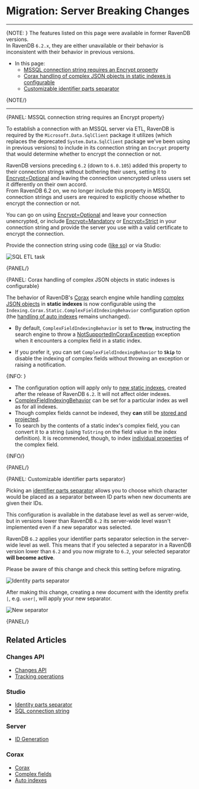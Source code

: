 # Migration: Server Breaking Changes
---

{NOTE: }
The features listed on this page were available in former RavenDB versions.  
In RavenDB `6.2.x`, they are either unavailable or their behavior is inconsistent 
with their behavior in previous versions.  

* In this page:  
   * [MSSQL connection string requires an Encrypt property](../../migration/server/server-breaking-changes#mssql-connection-string-requires-an-encrypt-property)  
   * [Corax handling of complex JSON objects in static indexes is configurable](../../migration/server/server-breaking-changes#corax-handling-of-complex-json-objects-in-static-indexes-is-configurable)  
   * [Customizable identifier parts separator](../../migration/server/server-breaking-changes#customizable-identifier-parts-separator)  

{NOTE/}

---

{PANEL: MSSQL connection string requires an Encrypt property}

To establish a connection with an MSSQL server via ETL, RavenDB is required 
by the `Microsoft.Data.SqlClient` package it utilizes (which replaces the 
deprecated `System.Data.SqlClient` package we've been using in previous versions) 
to include in its connection string an `Encrypt` property that would determine 
whether to encrypt the connection or not.  

RavenDB versions preceding `6.2` (down to `6.0.105`) added this property 
to their connection strings without bothering their users, setting it to 
[Encrypt=Optional](https://learn.microsoft.com/en-us/dotnet/api/microsoft.data.sqlclient.sqlconnectionencryptoption.optional?view=sqlclient-dotnet-standard-5.2#microsoft-data-sqlclient-sqlconnectionencryptoption-optional) 
and leaving the connection unencrypted unless users set it differently on 
their own accord.  
From RavenDB 6.2 on, we no longer include this property in MSSQL connection 
strings and users are required to explicitly choose whether to encrypt the 
connection or not.  

You can go on using [Encrypt=Optional](https://learn.microsoft.com/en-us/dotnet/api/microsoft.data.sqlclient.sqlconnectionencryptoption.optional?view=sqlclient-dotnet-standard-5.2#microsoft-data-sqlclient-sqlconnectionencryptoption-optional) 
and leave your connection unencrypted, or include [Encrypt=Mandatory](https://learn.microsoft.com/en-us/dotnet/api/microsoft.data.sqlclient.sqlconnectionencryptoption.mandatory?view=sqlclient-dotnet-standard-5.2#microsoft-data-sqlclient-sqlconnectionencryptoption-mandatory) 
or [Encrypt=Strict](https://learn.microsoft.com/en-us/dotnet/api/microsoft.data.sqlclient.sqlconnectionencryptoption.strict?view=sqlclient-dotnet-standard-5.2#microsoft-data-sqlclient-sqlconnectionencryptoption-strict) 
in your connection string and provide the server you use with a valid certificate to encrypt the connection.  

Provide the connection string using code 
([like so](../../client-api/operations/maintenance/connection-strings/add-connection-string#add-an-sql-connection-string)) 
or via Studio:  

![SQL ETL task](images/breaking-changes_SQL-ETL-task.png "SQL ETL task")

{PANEL/}

{PANEL: Corax handling of complex JSON objects in static indexes is configurable}

The behavior of RavenDB's [Corax](../../indexes/search-engine/corax) search engine while 
handling [complex JSON objects](../../indexes/search-engine/corax#handling-of-complex-json-objects) 
in **static indexes** is now configurable using the `Indexing.Corax.Static.ComplexFieldIndexingBehavior` 
configuration option (the [handling of auto indexes](../../indexes/search-engine/corax#if-corax-encounters-a-complex-property-while-indexing) 
remains unchanged).  

* By default, `ComplexFieldIndexingBehavior` is set to **`Throw`**, instructing the search 
  engine to throw a [NotSupportedInCoraxException](../../indexes/search-engine/corax#if-corax-encounters-a-complex-property-while-indexing) 
  exception when it encounters a complex field in a static index.  

* If you prefer it, you can set `ComplexFieldIndexingBehavior` to **`Skip`** to disable the 
  indexing of complex fields without throwing an exception or raising a notification.  

{INFO: }

* The configuration option will apply only to [new static indexes](../../indexes/search-engine/corax#if-corax-encounters-a-complex-property-while-indexing), 
  created after the release of RavenDB `6.2`. It will not affect older indexes.  
* [ComplexFieldIndexingBehavior](../../server/configuration/indexing-configuration#indexing.corax.static.complexfieldindexingbehavior) 
  can be set for a particular index as well as for all indexes.  
* Though complex fields cannot be indexed, they **can** still be [stored and projected](../../indexes/search-engine/corax#revise-index-definition-and-fields-usage).  
* To search by the contents of a static index's complex field, you can convert 
  it to a string (using `ToString` on the field value in the index definition). 
  It is recommended, though, to index [individual properties](../../indexes/search-engine/corax#index-a-simple-property-contained-in-the-complex-field) 
  of the complex field.  

{INFO/}

{PANEL/}

{PANEL: Customizable identifier parts separator}

Picking an [identifier parts separator](../../server/kb/document-identifier-generation#id-generation-by-server) 
allows you to choose which character would be placed as a separator between ID parts 
when new documents are given their IDs.  

This configuration is available in the database level as well as server-wide, but in 
versions lower than RavenDB `6.2` its server-wide level wasn't implemented even if 
a new separator was selected.  

RavenDB `6.2` applies your identifier parts separator selection in the server-wide level 
as well. This means that if you selected a separator in a RavenDB version lower than `6.2` 
and you now migrate to `6.2`, your selected separator **will become active**.  

Please be aware of this change and check this setting before migrating.  

![Identity parts separator](images/breaking-changes_identity-parts-separator.png "Identity parts separator")

After making this change, creating a new document with the identity prefix `|`, e.g. `user|`, 
will apply your new separator.  

![New separator](images/breaking-changes_new-separator.png "New separator")

{PANEL/}

## Related Articles

### Changes API
- [Changes API](../../client-api/changes/what-is-changes-api)  
- [Tracking operations](../../client-api/changes/how-to-subscribe-to-operation-changes)  

### Studio
- [Identity parts separator](../../studio/server/client-configuration#set-the-client-configuration-(server-wide))  
- [SQL connection string](../../studio/database/tasks/import-data/import-from-sql#create-a-new-import-configuration)  

### Server
- [ID Generation](../../server/kb/document-identifier-generation#id-generation-by-server)

### Corax
- [Corax](../../indexes/search-engine/corax)  
- [Complex fields](../../indexes/search-engine/corax#handling-of-complex-json-objects)  
- [Auto indexes](../../indexes/search-engine/corax#if-corax-encounters-a-complex-property-while-indexing)  
